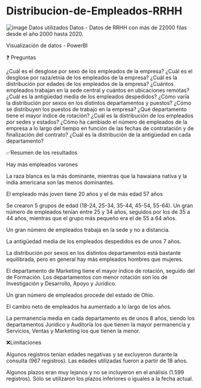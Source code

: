 # Distribucion-de-Empleados-RRHH

![image](https://github.com/alejandrazapatap/Distribucion-de-Empleados-RRHH/assets/97615442/a8e45c0c-74b1-4b8f-a29c-ab2f756d3c90)
Datos utilizados
Datos - Datos de RRHH con más de 22000 filas desde el año 2000 hasta 2020.

Visualización de datos - PowerBI

❓ Preguntas

¿Cuál es el desglose por sexo de los empleados de la empresa?
¿Cuál es el desglose por raza/etnia de los empleados de la empresa?
¿Cuál es la distribución por edades de los empleados de la empresa?
¿Cuántos empleados trabajan en la sede central y cuántos en ubicaciones remotas?
¿Cuál es la antigüedad media de los empleados despedidos?
¿Cómo varía la distribución por sexos en los distintos departamentos y puestos?
¿Cómo se distribuyen los puestos de trabajo en la empresa?
¿Qué departamento tiene el mayor índice de rotación?
¿Cuál es la distribución de los empleados por sedes y estados?
¿Cómo ha cambiado el número de empleados de la empresa a lo largo del tiempo en función de las fechas de contratación y de finalización del contrato?
¿Cuál es la distribución de la antigüedad en cada departamento?

✅Resumen de los resultados

Hay más empleados varones

La raza blanca es la más dominante, mientras que la hawaiana nativa y la india americana son las menos dominantes.

El empleado más joven tiene 20 años y el de más edad 57 años

Se crearon 5 grupos de edad (18-24, 25-34, 35-44, 45-54, 55-64). Un gran número de empleados tenían entre 25 y 34 años, seguidos por los de 35 a 44 años, mientras que el grupo más pequeño era el de 55 a 64 años.

Un gran número de empleados trabaja en la sede y no a distancia.

La antigüedad media de los empleados despedidos es de unos 7 años.

La distribución por sexos en los distintos departamentos está bastante equilibrada, pero en general hay más empleados hombres que mujeres.

El departamento de Marketing tiene el mayor índice de rotación, seguido del de Formación. Los departamentos con menor rotación son los de Investigación y Desarrollo, Apoyo y Jurídico.

Un gran número de empleados procede del estado de Ohio.

El cambio neto de empleados ha aumentado a lo largo de los años.

La permanencia media en cada departamento es de unos 8 años, siendo los departamentos Jurídico y Auditoría los que tienen la mayor permanencia y Servicios, Ventas y Marketing los que tienen la menor.

❌Limitaciones

Algunos registros tenían edades negativas y se excluyeron durante la consulta (967 registros). Las edades utilizadas fueron a partir de 18 años.

Algunos plazos eran muy lejanos y no se incluyeron en el análisis (1.599 registros). Sólo se utilizaron los plazos inferiores o iguales a la fecha actual.

